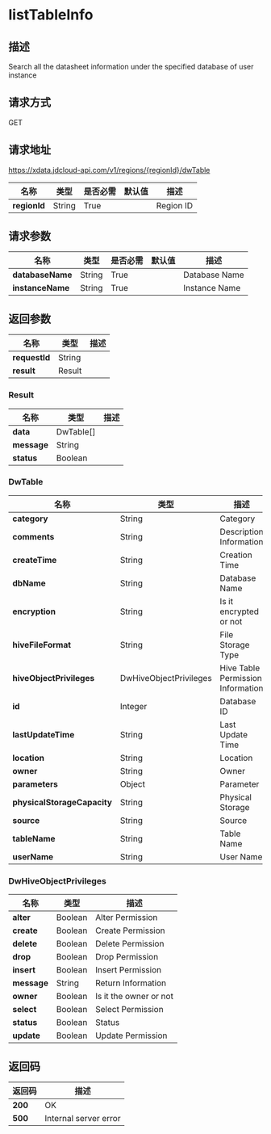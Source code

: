 # listTableInfo


## 描述
Search all the datasheet information under the specified database of user instance

## 请求方式
GET

## 请求地址
https://xdata.jdcloud-api.com/v1/regions/{regionId}/dwTable

|名称|类型|是否必需|默认值|描述|
|---|---|---|---|---|
|**regionId**|String|True| |Region ID|

## 请求参数
|名称|类型|是否必需|默认值|描述|
|---|---|---|---|---|
|**databaseName**|String|True| |Database Name|
|**instanceName**|String|True| |Instance Name|


## 返回参数
|名称|类型|描述|
|---|---|---|
|**requestId**|String| |
|**result**|Result| |

### Result
|名称|类型|描述|
|---|---|---|
|**data**|DwTable[]| |
|**message**|String| |
|**status**|Boolean| |
### DwTable
|名称|类型|描述|
|---|---|---|
|**category**|String|Category|
|**comments**|String|Description  Information|
|**createTime**|String|Creation Time|
|**dbName**|String|Database Name|
|**encryption**|String|Is it encrypted or not|
|**hiveFileFormat**|String|File Storage Type|
|**hiveObjectPrivileges**|DwHiveObjectPrivileges|Hive Table Permission Information|
|**id**|Integer|Database ID|
|**lastUpdateTime**|String|Last Update Time|
|**location**|String|Location|
|**owner**|String|Owner|
|**parameters**|Object|Parameter|
|**physicalStorageCapacity**|String|Physical Storage|
|**source**|String|Source|
|**tableName**|String|Table Name|
|**userName**|String|User Name|
### DwHiveObjectPrivileges
|名称|类型|描述|
|---|---|---|
|**alter**|Boolean|Alter Permission|
|**create**|Boolean|Create Permission|
|**delete**|Boolean|Delete Permission|
|**drop**|Boolean|Drop Permission|
|**insert**|Boolean|Insert Permission|
|**message**|String|Return Information|
|**owner**|Boolean|Is it the owner or not|
|**select**|Boolean|Select Permission|
|**status**|Boolean|Status|
|**update**|Boolean|Update Permission|

## 返回码
|返回码|描述|
|---|---|
|**200**|OK|
|**500**|Internal server error|

